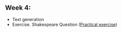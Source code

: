## Week 4:
  - Text generation
  - Exercise. Shakespeare Question ([Practical exercise](https://github.com/Kochurovskyi/Deep_Neural_Network_Projects/blob/main/Courses%20(COURSERA)/8.%20Natural%20Language%20Processing%20in%20TensorFlow/week4/NLP_Week4_Exercise_Shakespeare_Question.ipynb))
 
